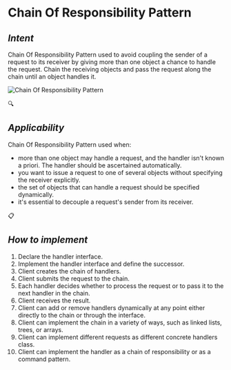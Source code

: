# Chain Of Responsibility Pattern
## *Intent*
Chain Of Responsibility Pattern used to avoid coupling the sender of a request to its receiver by giving more than one object a chance to handle the request. Chain the receiving objects and pass the request along the chain until an object handles it.

![Chain Of Responsibility Pattern](https://refactoring.guru/images/patterns/diagrams/chain-of-responsibility/structure.png)

:mag:
## *Applicability*
Chain Of Responsibility Pattern used when:
* more than one object may handle a request, and the handler isn't known a priori. The handler should be ascertained automatically.
* you want to issue a request to one of several objects without specifying the receiver explicitly.
* the set of objects that can handle a request should be specified dynamically.
* it's essential to decouple a request's sender from its receiver.


:clipboard: 
## *How to implement*
1. Declare the handler interface.
2. Implement the handler interface and define the successor.
3. Client creates the chain of handlers.
4. Client submits the request to the chain.
5. Each handler decides whether to process the request or to pass it to the next handler in the chain.
6. Client receives the result.
7. Client can add or remove handlers dynamically at any point either directly to the chain or through the interface.
8. Client can implement the chain in a variety of ways, such as linked lists, trees, or arrays.
9. Client can implement different requests as different concrete handlers class.
10. Client can implement the handler as a chain of responsibility or as a command pattern.


